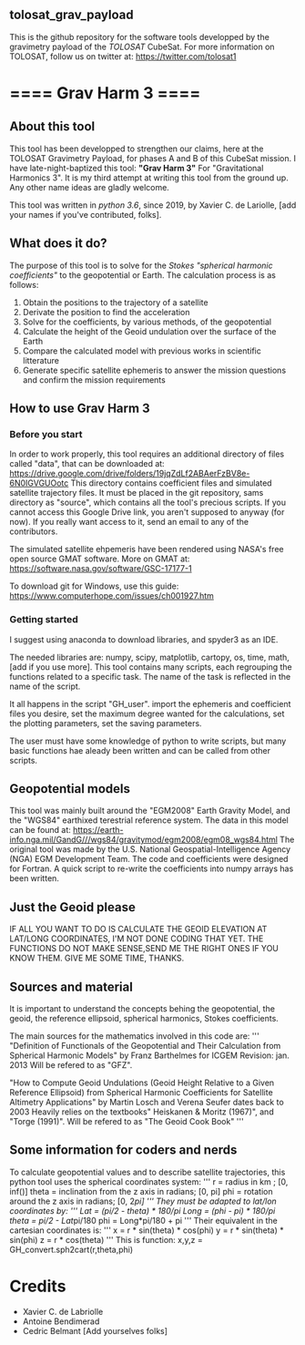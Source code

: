 ## tolosat_grav_payload
This is the github repository for the software tools developped by the gravimetry payload of the _TOLOSAT_ CubeSat. 
For more information on TOLOSAT, follow us on twitter at: https://twitter.com/tolosat1


# ==== Grav Harm 3 ====


## About this tool
This tool has been developped to strengthen our claims, here at the TOLOSAT Gravimetry Payload, for phases A and B of this CubeSat mission. I have late-night-baptized this tool:
__"Grav Harm 3"__
For "Gravitational Harmonics 3". 
It is my third attempt at writing this tool from the ground up. 
Any other name ideas are gladly welcome.

This tool was written in _python 3.6_, since 2019, by Xavier C. de Lariolle, [add your names if you've contributed, folks]. 


## What does it do?
The purpose of this tool is to solve for the _Stokes "spherical harmonic coefficients"_ to the geopotential or Earth. 
The calculation process is as follows: 
1. Obtain the positions to the trajectory of a satellite
1. Derivate the position to find the acceleration
1. Solve for the coefficients, by various methods, of the geopotential
1. Calculate the height of the Geoid undulation over the surface of the Earth
1. Compare the calculated model with previous works in scientific litterature
1. Generate specific satellite ephemeris to answer the mission questions and confirm the mission requirements	

## How to use Grav Harm 3
### Before you start
In order to work properly, this tool requires an additional directory of files called "data", that can be downloaded at:
https://drive.google.com/drive/folders/19jqZdLf2ABAerFzBV8e-6N0IGVGUOotc
This directory contains coefficient files and simulated satellite trajectory files. It must be placed in the git repository, sams directory as "source", which contains all the tool's precious scripts. If you cannot access this Google Drive link, you aren't supposed to anyway (for now). If you really want access to it, send an email to any of the contributors.

The simulated satellite ehpemeris have been rendered using NASA's free open source GMAT software.
More on GMAT at: https://software.nasa.gov/software/GSC-17177-1

To download git for Windows, use this guide: https://www.computerhope.com/issues/ch001927.htm


### Getting started
I suggest using anaconda to download libraries, and spyder3 as an IDE.

The needed libraries are: numpy, scipy, matplotlib, cartopy, os, time, math, [add if you use more]. 
This tool contains many scripts, each regrouping the functions related to a specific task. The name of the task is reflected in the name of the script. 

It all happens in the script "GH_user". 
import the ephemeris and coefficient files you desire, 
set the maximum degree wanted for the calculations, 
set the plotting parameters, set the saving parameters.

The user must have some knowledge of python to write scripts, but many basic functions hae aleady been written and can be called from other scripts.


## Geopotential models
This tool was mainly built around the "EGM2008" Earth Gravity Model, and the "WGS84" earthixed terestrial reference system. 
The data in this model can be found at: https://earth-info.nga.mil/GandG///wgs84/gravitymod/egm2008/egm08_wgs84.html
The original tool was made by  the U.S. National Geospatial-Intelligence Agency (NGA) EGM Development Team. The code and coefficients were designed for Fortran. A quick script to re-write the coefficients into numpy arrays has been written. 


## Just the Geoid please
IF ALL YOU WANT TO DO IS CALCULATE THE GEOID ELEVATION AT LAT/LONG COORDINATES, I'M NOT DONE CODING THAT YET. 
THE FUNCTIONS DO NOT MAKE SENSE,SEND ME THE RIGHT ONES IF YOU KNOW THEM. GIVE ME SOME TIME, THANKS. 


## Sources and material
It is important to understand the concepts behing the geopotential, the geoid, the reference ellipsoid, spherical harmonics, Stokes coefficients. 

The main sources for the mathematics involved in this code are:
'''
"Definition of Functionals of the Geopotential and Their Calculation from Spherical Harmonic Models"
by Franz Barthelmes
for ICGEM
Revision: jan. 2013
Will be refered to as "GFZ".

"How to Compute Geoid Undulations (Geoid Height Relative to a Given Reference Ellipsoid) from Spherical Harmonic Coefficients for Satellite Altimetry Applications"
by Martin Losch and Verena Seufer
dates back to 2003
Heavily relies on the textbooks" Heiskanen & Moritz (1967)", and "Torge (1991)".
Will be refered to as "The Geoid Cook Book"
'''


## Some information for coders and nerds
To calculate geopotential values and to describe satellite trajectories, this python tool uses the spherical coordinates system:
	'''
	r = radius in km ; [0, inf()]
	theta = inclination from the z axis in radians; [0, pi]
	phi = rotation around the z axis in radians; [0, 2*pi]
	'''
They must be adapted to lat/lon coordinates by: 
	'''
	Lat = (pi/2 - theta) * 180/pi
	Long = (phi - pi) * 180/pi
	theta = pi/2 - Lat*pi/180
	phi = Long*pi/180 + pi
	'''
Their equivalent in the cartesian coordinates is: 
	'''
	x = r * sin(theta) * cos(phi)
	y = r * sin(theta) * sin(phi)
	z = r * cos(theta)
	'''
This is function: x,y,z = GH_convert.sph2cart(r,theta,phi)


# Credits 
* Xavier C. de Labriolle
* Antoine Bendimerad
* Cedric Belmant
[Add yourselves folks]

